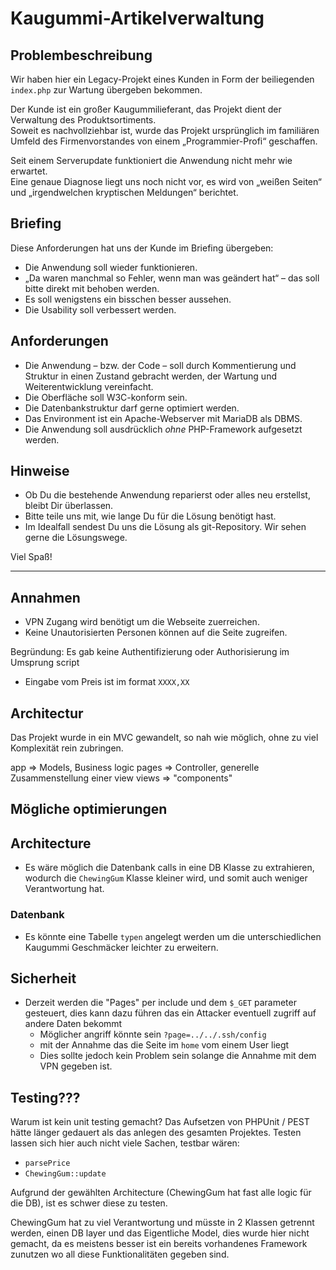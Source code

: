 # Kaugummi-Artikelverwaltung
## Problembeschreibung
Wir haben hier ein Legacy-Projekt eines Kunden in Form der beiliegenden `index.php` zur Wartung übergeben bekommen.

Der Kunde ist ein großer Kaugummilieferant, das Projekt dient der Verwaltung des Produktsortiments.  
Soweit es nachvollziehbar ist, wurde das Projekt ursprünglich im familiären Umfeld des Firmenvorstandes von einem „Programmier-Profi“ geschaffen.

Seit einem Serverupdate funktioniert die Anwendung nicht mehr wie erwartet.  
Eine genaue Diagnose liegt uns noch nicht vor, es wird von „weißen Seiten“ und „irgendwelchen kryptischen Meldungen“ berichtet.

## Briefing
Diese Anforderungen hat uns der Kunde im Briefing übergeben:
* Die Anwendung soll wieder funktionieren.
* „Da waren manchmal so Fehler, wenn man was geändert hat“ – das soll bitte direkt mit behoben werden.
* Es soll wenigstens ein bisschen besser aussehen.
* Die Usability soll verbessert werden.
 
## Anforderungen
* Die Anwendung – bzw. der Code – soll durch Kommentierung und Struktur in einen Zustand gebracht werden, der Wartung und Weiterentwicklung vereinfacht.
* Die Oberfläche soll W3C-konform sein.
* Die Datenbankstruktur darf gerne optimiert werden.
* Das Environment ist ein Apache-Webserver mit MariaDB als DBMS.
* Die Anwendung soll ausdrücklich *ohne* PHP-Framework aufgesetzt werden. 

## Hinweise
* Ob Du die bestehende Anwendung reparierst oder alles neu erstellst, bleibt Dir überlassen.  
* Bitte teile uns mit, wie lange Du für die Lösung benötigt hast.
* Im Idealfall sendest Du uns die Lösung als git-Repository. Wir sehen gerne die Lösungswege.

Viel Spaß!

---

## Annahmen

- VPN Zugang wird benötigt um die Webseite zuerreichen.
- Keine Unautorisierten Personen können auf die Seite zugreifen.

Begründung: Es gab keine Authentifizierung oder Authorisierung im Umsprung script

- Eingabe vom Preis ist im format `XXXX,XX`

## Architectur

Das Projekt wurde in ein MVC gewandelt, so nah wie möglich, ohne zu viel Komplexität rein zubringen.

app => Models, Business logic
pages => Controller, generelle Zusammenstellung einer view
views => "components"

## Mögliche optimierungen

## Architecture
- Es wäre möglich die Datenbank calls in eine DB Klasse zu extrahieren, wodurch die `ChewingGum` Klasse kleiner wird, und somit auch weniger Verantwortung hat.

### Datenbank
- Es könnte eine Tabelle `typen` angelegt werden um die unterschiedlichen Kaugummi Geschmäcker leichter zu erweitern.

## Sicherheit
- Derzeit werden die "Pages" per include und dem `$_GET` parameter gesteuert, dies kann dazu führen das ein Attacker eventuell zugriff auf andere Daten bekommt
  - Möglicher angriff könnte sein `?page=../../.ssh/config` 
  - mit der Annahme das die Seite im `home` vom einem User liegt
  - Dies sollte jedoch kein Problem sein solange die Annahme mit dem VPN gegeben ist.

## Testing???

Warum ist kein unit testing gemacht?
Das Aufsetzen von PHPUnit / PEST hätte länger gedauert als das anlegen des gesamten Projektes.
Testen lassen sich hier auch nicht viele Sachen, testbar wären:

- `parsePrice`
- `ChewingGum::update`

Aufgrund der gewählten Architecture (ChewingGum hat fast alle logic für die DB), ist es schwer diese zu testen.

ChewingGum hat zu viel Verantwortung und müsste in 2 Klassen getrennt werden, einen DB layer und das Eigentliche Model, dies wurde hier nicht gemacht, da es meistens besser ist ein bereits vorhandenes Framework zunutzen wo all diese Funktionalitäten gegeben sind.